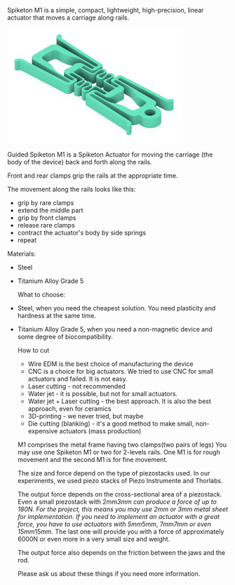 Spiketon M1 is a simple, compact, lightweight, high-precision, linear actuator that moves a carriage along rails.




<img src="images/Green Spiketon M1.png" alt="Spiketon M1" width="400">

Guided Spiketon M1 is a Spiketon Actuator for moving the carriage (the body of the device) back and forth along the rails. 

Front and rear clamps grip the rails at the appropriate time. 


The movement along the rails looks like this:

- grip by rare clamps
- extend the middle part
- grip by front clamps
- release rare clamps
- contract the actuator's body by side springs
- repeat

Materials:
 - Steel
 - Titanium Alloy Grade 5


   
   What to choose:
- Steel, when you need the cheapest solution. You need plasticity and hardness at the same time.
- Titanium Alloy Grade 5, when you need a non-magnetic device and some degree of biocompatibility.


  How to cut
  - Wire EDM is the best choice of manufacturing the device
  - CNC is a choice for big actuators. We tried to use CNC for small actuators and failed. It is not easy.
  - Laser cutting - not recommended
  - Water jet - it is possible, but not for small actuators.
  - Water jet + Laser cutting - the best approach. It is also the best approach, even for ceramics
  - 3D-printing - we never tried, but maybe
  - Die cutting (blanking) -  it's a good method to make small, non-expensive actuators (mass production)

  M1 comprises the metal frame having two clamps(two pairs of legs)
  You may use one Spiketon M1 or two for 2-levels rails. One M1 is for rough movement and the second M1 is for fine movement.
  

  The size and force depend on the type of piezostacks used.
   In our experiments, we used piezo stacks of Piezo Instrumente and Thorlabs.

  The output force depends on the cross-sectional area of a piezostack. Even a small piezostack with 2mm*3mm can produce a force of up to 180N. For the project, this means you may use 2mm or 3mm metal sheet for implementation. If you need to implement an actuator with a great force, you have to use actuators with 5mm*5mm, 7mm*7mm or even 15mm*15mm. The last one will provide you with a force of approximately 6000N or even more in a very small size and weight.

  The output force also depends on the friction between the jaws and the rod.

    Please ask us about these things if you need more information.
